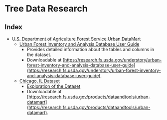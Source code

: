 # Tree Data Research

## Index

* [U.S. Department of Agriculture Forest Service Urban DataMart](https://research.fs.usda.gov/products/dataandtools/urban-datamart)
  - [Urban Forest Inventory and Analysis Database User Guide](./documents/Urban%20DataMart/wo-v10-0_nov2024_ug_urbanfiadb_database_description.pdf)
    - Provides detailed information about the tables and columns in the dataset.
    - Downloadable at [https://research.fs.usda.gov/understory/urban-forest-inventory-and-analysis-database-user-guide](https://research.fs.usda.gov/understory/urban-forest-inventory-and-analysis-database-user-guide).
  - [Chicago, IL Dataset](./data/Urban%20DataMart/Chicago_IL_CSV/)
    - [Exploration of the Dataset](./explore_chicago_il.ipynb)
    - Downloadable at [https://research.fs.usda.gov/products/dataandtools/urban-datamart](https://research.fs.usda.gov/products/dataandtools/urban-datamart).
